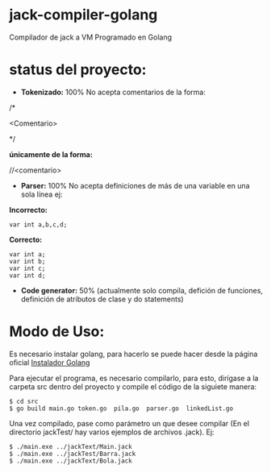# jack-compiler-golang

Compilador de jack a VM Programado en Golang

# status del proyecto:
 - **Tokenizado:** 100% No acepta comentarios de la forma:
 
 /\*
 
 \<Comentario\>

 */ 
 
 **únicamente de la forma:**
 
 //\<comentario\>
 
 - **Parser:** 100% No acepta definiciones de más de una variable en una sola línea ej:
 
 **Incorrecto:**

    var int a,b,c,d;

**Correcto:**

    var int a;
    var int b;
    var int c;
    var int d;


 - **Code generator:** 50% (actualmente solo compila, defición de funciones, definición de atributos de clase y do statements)


# Modo de Uso:

Es necesario instalar golang, para hacerlo se puede hacer desde la página oficial
[Instalador Golang](https://golang.org/)

Para ejecutar el programa, es necesario compilarlo, para esto, dirígase a la carpeta src dentro del proyecto y compile el código de la siguiete manera:
    
    $ cd src
    $ go build main.go token.go  pila.go  parser.go  linkedList.go

Una vez compilado, pase como parámetro un que desee compilar (En el directorio jackTest/ hay varios ejemplos de archivos .jack). Ej:

    $ ./main.exe ../jackText/Main.jack  
    $ ./main.exe ../jackTest/Barra.jack
    $ ./main.exe ../jackText/Bola.jack
